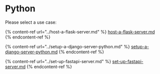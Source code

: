 # Python

Please select a use case:

{% content-ref url="../host-a-flask-server.md" %}
[host-a-flask-server.md](../host-a-flask-server.md)
{% endcontent-ref %}

{% content-ref url="../setup-a-django-server-python.md" %}
[setup-a-django-server-python.md](../setup-a-django-server-python.md)
{% endcontent-ref %}

{% content-ref url="../set-up-fastapi-server.md" %}
[set-up-fastapi-server.md](../set-up-fastapi-server.md)
{% endcontent-ref %}
